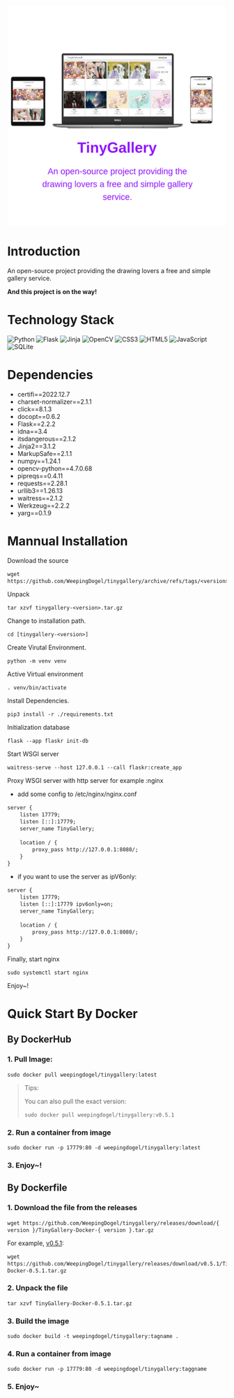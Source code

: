 ![](./cover.png)

# Introduction

An open-source project providing the drawing lovers a free and simple gallery service.

**And this project is on the way!**

# Technology Stack

![Python](https://img.shields.io/badge/python-3670A0?style=for-the-badge&logo=python&logoColor=ffdd54)
![Flask](https://img.shields.io/badge/flask-%23000.svg?style=for-the-badge&logo=flask&logoColor=white)
![Jinja](https://img.shields.io/badge/jinja-white.svg?style=for-the-badge&logo=jinja&logoColor=black)
![OpenCV](https://img.shields.io/badge/opencv-%23white.svg?style=for-the-badge&logo=opencv&logoColor=white)
![CSS3](https://img.shields.io/badge/css3-%231572B6.svg?style=for-the-badge&logo=css3&logoColor=white)
![HTML5](https://img.shields.io/badge/html5-%23E34F26.svg?style=for-the-badge&logo=html5&logoColor=white)
![JavaScript](https://img.shields.io/badge/javascript-%23323330.svg?style=for-the-badge&logo=javascript&logoColor=%23F7DF1E)
![SQLite](https://img.shields.io/badge/sqlite-%2307405e.svg?style=for-the-badge&logo=sqlite&logoColor=white)


# Dependencies

* certifi==2022.12.7
* charset-normalizer==2.1.1
* click==8.1.3
* docopt==0.6.2
* Flask==2.2.2
* idna==3.4
* itsdangerous==2.1.2
* Jinja2==3.1.2
* MarkupSafe==2.1.1
* numpy==1.24.1
* opencv-python==4.7.0.68
* pipreqs==0.4.11
* requests==2.28.1
* urllib3==1.26.13
* waitress==2.1.2
* Werkzeug==2.2.2
* yarg==0.1.9

# Mannual Installation  

Download the source

```
wget https://github.com/WeepingDogel/tinygallery/archive/refs/tags/<version>.tar.gz
```

Unpack

```
tar xzvf tinygallery-<version>.tar.gz
```

Change to installation path.

```
cd [tinygallery-<version>]
```

Create Virutal Environment.

```
python -m venv venv
```

Active Virtual environment

```
. venv/bin/activate
```

Install Dependencies.

```
pip3 install -r ./requirements.txt
```

Initialization database

```
flask --app flaskr init-db
```

Start WSGI server

```
waitress-serve --host 127.0.0.1 --call flaskr:create_app
```

Proxy WSGI server with http server for example :nginx

* add some config to /etc/nginx/nginx.conf

```
server {
    listen 17779;
    listen [::]:17779;
    server_name TinyGallery;
        
    location / {
        proxy_pass http://127.0.0.1:8080/;
    }
}
```

* if you want to use the server as ipV6only:
```
server {
    listen 17779;
    listen [::]:17779 ipv6only=on;
    server_name TinyGallery;
        
    location / {
        proxy_pass http://127.0.0.1:8080/;
    }
}
```

Finally, start nginx

```
sudo systemctl start nginx
```

Enjoy~!

# Quick Start By Docker

## By DockerHub

### 1. Pull Image:

```
sudo docker pull weepingdogel/tinygallery:latest
```

> Tips:
>
> You can also pull the exact version:
>```
>sudo docker pull weepingdogel/tinygallery:v0.5.1
>```

### 2. Run a container from image

```
sudo docker run -p 17779:80 -d weepingdogel/tinygallery:latest
```

### 3. Enjoy~!

## By Dockerfile

### 1. Download the file from the releases
```
wget https://github.com/WeepingDogel/tinygallery/releases/download/{ version }/TinyGallery-Docker-{ version }.tar.gz
```

For example, [v0.5.1](https://github.com/WeepingDogel/tinygallery/releases/tag/v0.5.1):
```
wget https://github.com/WeepingDogel/tinygallery/releases/download/v0.5.1/TinyGallery-Docker-0.5.1.tar.gz
```

### 2. Unpack the file

```
tar xzvf TinyGallery-Docker-0.5.1.tar.gz
```

### 3. Build the image

```
sudo docker build -t weepingdogel/tinygallery:tagname .
```

### 4. Run a container from image

```
sudo docker run -p 17779:80 -d weepingdogel/tinygallery:taggname 
```

### 5. Enjoy~